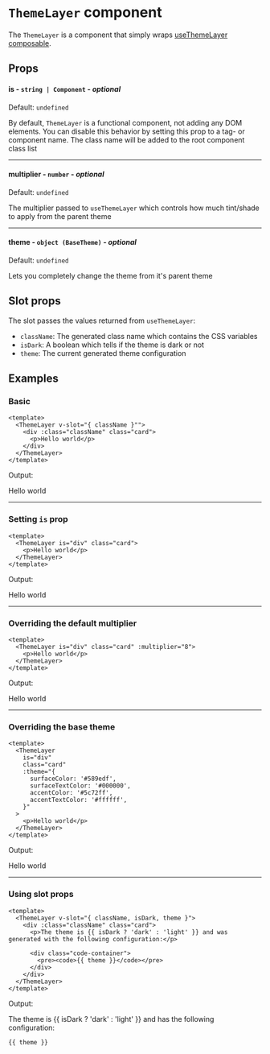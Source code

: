 # `ThemeLayer` component

The `ThemeLayer` is a component that simply wraps [useThemeLayer composable](/guides/composables/use-theme-layer).

## Props

#### is - `string | Component` - _optional_

Default: `undefined`

By default, `ThemeLayer` is a functional component, not adding any DOM elements. You can disable this behavior by setting this prop to a tag- or component name. The class name will be added to the root component class list

---

#### multiplier - `number` - _optional_

Default: `undefined`

The multiplier passed to `useThemeLayer` which controls how much tint/shade to apply from the parent theme

---

#### theme - `object (BaseTheme)` - _optional_

Default: `undefined`

Lets you completely change the theme from it's parent theme

## Slot props

The slot passes the values returned from `useThemeLayer`:

- `className`: The generated class name which contains the CSS variables
- `isDark`: A boolean which tells if the theme is dark or not
- `theme`: The current generated theme configuration

## Examples

### Basic

```vue
<template>
  <ThemeLayer v-slot="{ className }"">
    <div :class="className" class="card">
      <p>Hello world</p>
    </div>
  </ThemeLayer>
</template>
```

Output:

<ThemeLayer v-slot="{ className }">
  <div :class="className" class="card">
    <p>Hello world</p>
  </div>
</ThemeLayer>

---

### Setting `is` prop

```vue
<template>
  <ThemeLayer is="div" class="card">
    <p>Hello world</p>
  </ThemeLayer>
</template>
```

Output:

<ThemeLayer is="div" class="card">
  <p>Hello world</p>
</ThemeLayer>

---

### Overriding the default multiplier

```vue
<template>
  <ThemeLayer is="div" class="card" :multiplier="8">
    <p>Hello world</p>
  </ThemeLayer>
</template>
```

Output:

<ThemeLayer is="div" class="card" :multiplier="8">
  <p>Hello world</p>
</ThemeLayer>

---

### Overriding the base theme

```vue
<template>
  <ThemeLayer
    is="div"
    class="card"
    :theme="{
      surfaceColor: '#589edf',
      surfaceTextColor: '#000000',
      accentColor: '#5c72ff',
      accentTextColor: '#ffffff',
    }"
  >
    <p>Hello world</p>
  </ThemeLayer>
</template>
```

Output:

<ThemeLayer is="div" class="card"
  :theme="{
    surfaceColor: '#589edf',
    surfaceTextColor: '#000000',
    accentColor: '#5c72ff',
    accentTextColor: '#ffffff',
  }">

<p>Hello world</p>
</ThemeLayer>

---

### Using slot props

```vue
<template>
  <ThemeLayer v-slot="{ className, isDark, theme }">
    <div :class="className" class="card">
      <p>The theme is {{ isDark ? 'dark' : 'light' }} and was generated with the following configuration:</p>

      <div class="code-container">
        <pre><code>{{ theme }}</code></pre>
      </div>
    </div>
  </ThemeLayer>
</template>
```

Output:

<ThemeLayer v-slot="{ className, isDark, theme }">
  <div :class="className" class="card">
    <p>The theme is {{ isDark ? 'dark' : 'light' }} and has the following configuration:</p>
    <div un-max="h-32" un-overflow="auto" un-text="xs artivue-text-alt-1" un-border="~ solid artivue-border" un-rounded="xl" un-p="x-4 y-0" un-bg="artivue-surface-dark">
      <pre un-m="t-0!"><code>{{ theme }}</code></pre>
    </div>
  </div>
</ThemeLayer>
